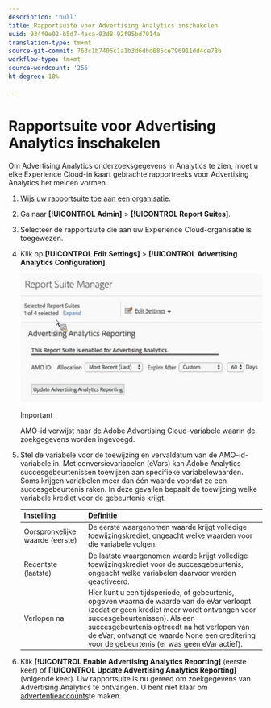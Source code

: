 ```yaml
---
description: 'null'
title: Rapportsuite voor Advertising Analytics inschakelen
uuid: 934f0e02-b5d7-4eca-93d8-92f95bd7014a
translation-type: tm+mt
source-git-commit: 763c1b7405c1a1b3d6dbd685ce796911dd4ce78b
workflow-type: tm+mt
source-wordcount: '256'
ht-degree: 10%

---
```



# Rapportsuite voor Advertising Analytics inschakelen

Om Advertising Analytics onderzoeksgegevens in Analytics te zien, moet u elke Experience Cloud-in kaart gebrachte rapportreeks voor Advertising Analytics het melden vormen.

1. [Wijs uw rapportsuite toe aan een organisatie](https://docs.adobe.com/content/help/nl-NL/core-services/interface/about-core-services/report-suite-mapping.html).
1. Ga naar **[!UICONTROL Admin]** > **[!UICONTROL Report Suites]**.

1. Selecteer de rapportsuite die aan uw Experience Cloud-organisatie is toegewezen.
1. Klik op **[!UICONTROL Edit Settings]** > **[!UICONTROL Advertising Analytics Configuration]**.

   ![Rapportage](assets/aa_reporting.png)

   >[!IMPORTANT]
   >
   >AMO-id verwijst naar de Adobe Advertising Cloud-variabele waarin de zoekgegevens worden ingevoegd.

1. Stel de variabele voor de toewijzing en vervaldatum van de AMO-id-variabele in. Met conversievariabelen (eVars) kan Adobe Analytics succesgebeurtenissen toewijzen aan specifieke variabelewaarden. Soms krijgen variabelen meer dan één waarde voordat ze een succesgebeurtenis raken. In deze gevallen bepaalt de toewijzing welke variabele krediet voor de gebeurtenis krijgt.

   | Instelling | Definitie |
   |--- |--- |
   | Oorspronkelijke waarde (eerste) | De eerste waargenomen waarde krijgt volledige toewijzingskrediet, ongeacht welke waarden voor die variabele volgen. |
   | Recentste (laatste) | De laatste waargenomen waarde krijgt volledige toewijzingskrediet voor de succesgebeurtenis, ongeacht welke variabelen daarvoor werden geactiveerd. |
   | Verlopen na | Hier kunt u een tijdsperiode, of gebeurtenis, opgeven waarna de waarde van de eVar verloopt (zodat er geen krediet meer wordt ontvangen voor succesgebeurtenissen).  Als een succesgebeurtenis optreedt na het verlopen van de eVar, ontvangt de waarde None een creditering voor de gebeurtenis (er was geen eVar actief). |

1. Klik **[!UICONTROL Enable Advertising Analytics Reporting]** (eerste keer) of **[!UICONTROL Update Advertising Analytics Reporting]** (volgende keer). Uw rapportsuite is nu gereed om zoekgegevens van Advertising Analytics te ontvangen. U bent niet klaar om [advertentieaccounts](/help/integrate/c-advertising-analytics/c-adanalytics-workflow/aa-create-ad-account.md)te maken.

